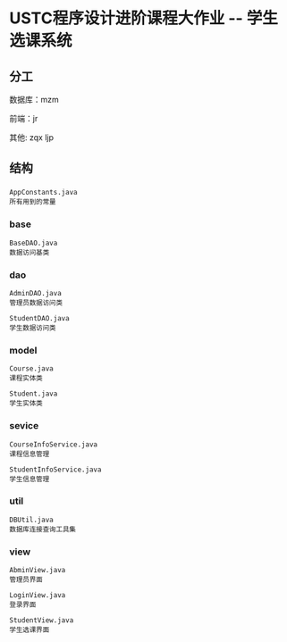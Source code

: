 # USTC程序设计进阶课程大作业 -- 学生选课系统

## 分工

数据库：mzm

前端：jr

其他: zqx ljp

## 结构

### 
    AppConstants.java
    所有用到的常量

### base
    BaseDAO.java
    数据访问基类
### dao
    AdminDAO.java
    管理员数据访问类

    StudentDAO.java
    学生数据访问类
### model
    Course.java
    课程实体类

    Student.java
    学生实体类
### sevice
    CourseInfoService.java
    课程信息管理

    StudentInfoService.java
    学生信息管理
### util
    DBUtil.java
    数据库连接查询工具集
### view
    AbminView.java
    管理员界面

    LoginView.java
    登录界面

    StudentView.java
    学生选课界面

